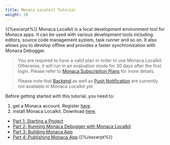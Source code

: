 ```yaml
---
title: Monaca Localkit Tutorial
weight: 20
---
```


{{%excerpt%}}
Monaca Localkit is a local development environment tool for Monaca apps.
It can be used with various development tools including editors, source
code management system, task runner and so on. It also allows you to
develop offline and provides a faster synchronization with Monaca
Debugger.


> You are required to have a valid plan in order to use Monaca Localkit. Otherwise, it will run in an evaluation mode for 30 days after the first login. Please refer to [Monaca Subscription Plans](https://monaca.mobi/en/pricing) for more details.

<!-- -->
> Please note that [Backend](/en/backend) as well as [Push Notification](/en/backend/manual/push_notification/) are currently not available in Monaca Localkit yet.

Before getting started with this tutorial, you need to:

1. get a Monaca account. Register [here](https://monaca.mobi/en/register/start).
2. install Monaca Localkit. Download [here](https://monaca.io/localkit.html).






- [Part 1: Starting a Project](/en/tutorials/monaca_localkit/starting_project)
- [Part 2: Running Monaca Debugger with Monaca Localkit](/en/tutorials/monaca_localkit/testing_debugging)
- [Part 3: Building Monaca App](/en/tutorials/monaca_localkit/building_app)
- [Part 4: Publishing Monaca App](/en/tutorials/monaca_localkit/publishing_app)
{{%/excerpt%}}